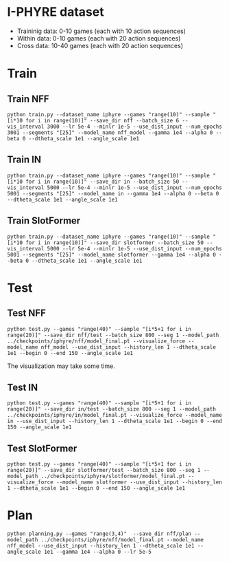 # I-PHYRE dataset
* Traininig data: 0-10 games (each with 10 action sequences)
* Within data: 0-10 games (each with 20 action sequences)
* Cross data: 10-40 games (each with 20 action sequences)

# Train

## Train NFF
```
python train.py --dataset_name iphyre --games "range(10)" --sample "[i*10 for i in range(10)]" --save_dir nff --batch_size 6 --vis_interval 3000 --lr 5e-4 --minlr 1e-5 --use_dist_input --num_epochs 3001 --segments "[25]" --model_name nff_model --gamma 1e4 --alpha 0 --beta 0 --dtheta_scale 1e1 --angle_scale 1e1
```

## Train IN
```
python train.py --dataset_name iphyre --games "range(10)" --sample "[i*10 for i in range(10)]" --save_dir in --batch_size 50 --vis_interval 5000 --lr 5e-4 --minlr 1e-5 --use_dist_input --num_epochs 5001 --segments "[25]" --model_name in --gamma 1e4 --alpha 0 --beta 0 --dtheta_scale 1e1 --angle_scale 1e1
```

## Train SlotFormer
```
python train.py --dataset_name iphyre --games "range(10)" --sample "[i*10 for i in range(10)]" --save_dir slotformer --batch_size 50 --vis_interval 5000 --lr 5e-4 --minlr 1e-5 --use_dist_input --num_epochs 5001 --segments "[25]" --model_name slotformer --gamma 1e4 --alpha 0 --beta 0 --dtheta_scale 1e1 --angle_scale 1e1
```

# Test

## Test NFF
```
python test.py --games "range(40)" --sample "[i*5+1 for i in range(20)]" --save_dir nff/test --batch_size 800 --seg 1 --model_path ../checkpoints/iphyre/nff/model_final.pt --visualize_force --model_name nff_model --use_dist_input --history_len 1 --dtheta_scale 1e1 --begin 0 --end 150 --angle_scale 1e1
```
The visualization may take some time.

## Test IN
```
python test.py --games "range(40)" --sample "[i*5+1 for i in range(20)]" --save_dir in/test --batch_size 800 --seg 1 --model_path ../checkpoints/iphyre/in/model_final.pt --visualize_force --model_name in --use_dist_input --history_len 1 --dtheta_scale 1e1 --begin 0 --end 150 --angle_scale 1e1
```

## Test SlotFormer
```
python test.py --games "range(40)" --sample "[i*5+1 for i in range(20)]" --save_dir slotformer/test --batch_size 800 --seg 1 --model_path ../checkpoints/iphyre/slotformer/model_final.pt --visualize_force --model_name slotformer --use_dist_input --history_len 1 --dtheta_scale 1e1 --begin 0 --end 150 --angle_scale 1e1
```

# Plan
```
python planning.py --games "range(3,4)"  --save_dir nff/plan --model_path ../checkpoints/iphyre/nff/model_final.pt --model_name nff_model --use_dist_input --history_len 1 --dtheta_scale 1e1 --angle_scale 1e1 --gamma 1e4 --alpha 0 --lr 5e-5
```

